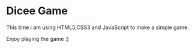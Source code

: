 # Dicee Game
This time i am using HTML5,CSS3 and JavaScript to make a simple game.

Enjoy playing the game :)
